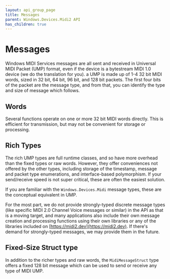 ```yaml
---
layout: api_group_page
title: Messages
parent: Windows.Devices.Midi2 API
has_children: true
---
```


# Messages

Windows MIDI Services messages are all sent and received in Universal MIDI Packet (UMP) format, even if the device is a bytestream MIDI 1.0 device (we do the translation for you). a UMP is made up of 1-4 32 bit MIDI words, sized in 32 bit, 64 bit, 96 bit, and 128 bit packets. The first four bits of the packet are the message type, and from that, you can identify the type and size of message which follows.

## Words

Several functions operate on one or more 32 bit MIDI words directly. This is efficient for transmission, but may not be convenient for storage or processing. 

## Rich Types

The rich UMP types are full runtime classes, and so have more overhead than the fixed types or raw words. However, they offer conveniences not offered by the other types, including storage of the timestamp, message and packet type enumerations, and interface-based polymorphism. If your send/receive speed is not super critical, these are often the easiest solution.

If you are familiar with the `Windows.Devices.Midi` message types, these are the conceptual equivalent in UMP. 

For the most part, we do not provide strongly-typed discrete message types (like specific MIDI 2.0 Channel Voice messages or similar) in the API as that is a moving target, and many applications also include their own message creation and processing functions using their own libraries or any of the libraries included on [https://midi2.dev](https://midi2.dev). If there's demand for strongly-typed messages, we may provide them in the future.

## Fixed-Size Struct type

In addition to the richer types and raw words, the `MidiMessageStruct` type offers a fixed 128 bit message which can be used to send or receive any type of MIDI UMP.
